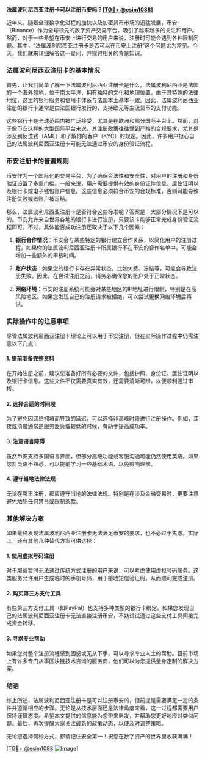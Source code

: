 **法属波利尼西亚注册卡可以注册币安吗？[[TG💪+ @esim1088](https://t.me/s/esim1088)]**

近年来，随着全球数字化进程的加快以及加密货币市场的迅猛发展，币安（Binance）作为全球领先的数字资产交易平台，吸引了越来越多的关注和用户。然而，对于一些希望在币安上进行交易的用户来说，注册时可能会遇到各种限制问题。其中，“法属波利尼西亚注册卡是否可以在币安上注册”这个问题尤为常见。今天，我们就来详细解答这一疑问，并探讨相关的背景知识。

### 法属波利尼西亚注册卡的基本情况

首先，让我们简单了解一下法属波利尼西亚注册卡是什么。法属波利尼西亚是法国的一个海外领地，位于南太平洋，拥有独特的文化和地理位置。由于其特殊的法律地位，这里的银行服务和信用卡体系与法国本土基本一致。因此，法属波利尼西亚注册的银行卡通常是由法国银行发行的，支持欧元等主流货币的支付功能。

这些银行卡在全球范围内被广泛接受，尤其是在欧洲和部分国际平台上。然而，对于像币安这样的大型国际平台来说，其注册政策往往受到严格的合规要求，尤其是涉及到反洗钱（AML）和了解你的客户（KYC）的规定。因此，许多用户担心自己的法属波利尼西亚注册卡可能无法通过币安的身份验证流程。

### 币安注册卡的普遍规则

币安作为一个国际化的交易平台，为了确保合法性和安全性，对用户的注册和身份验证设置了多重门槛。一般来说，用户需要提供有效的身份证件信息、居住证明以及银行卡或电子钱包账户信息。这些信息必须符合币安的合规标准，否则可能导致注册失败或者账户被冻结。

那么，法属波利尼西亚注册卡是否符合这些标准呢？答案是：大部分情况下是可以的。币安允许来自世界各地的银行卡进行注册，只要该卡能够正常完成身份验证流程即可。不过，具体能否成功注册还取决于以下几个因素：

1. **银行合作情况**：币安会与某些特定的银行建立合作关系，以简化用户的注册过程。如果你的法属波利尼西亚注册卡所属银行不在币安的合作名单中，可能会增加一些额外的审核时间。
   
2. **账户状态**：如果您的银行卡存在异常状态，比如欠费、冻结等，可能会导致注册失败。因此，在尝试注册之前，请务必确保您的账户处于正常状态。

3. **网络环境**：币安的注册系统可能会对某些地区的IP地址进行限制，特别是在高风险地区。如果您发现自己的注册请求被拒绝，可以尝试更换网络环境后再试。

### 实际操作中的注意事项

尽管法属波利尼西亚注册卡理论上可以用于币安注册，但在实际操作过程中仍需注意以下几点：

#### 1. 提前准备完整资料
在开始注册之前，建议您准备好所有必要的文件，包括护照、身份证、居住证明以及银行卡信息。这些文件不仅需要真实有效，还需要清晰可辨，以便顺利通过审核。

#### 2. 选择合适的时间段
为了避免因网络拥堵而导致的延迟，可以选择非高峰时段进行注册操作。例如，深夜或清晨通常是服务器负载较低的时候，有助于提高成功率。

#### 3. 注意语言障碍
虽然币安支持多国语言界面，但部分高级功能或客服沟通可能仍然使用英语。如果您对英语不熟悉，可以提前学习一些基础术语，以免影响理解。

#### 4. 遵守当地法律法规
无论在哪里注册，都应遵守当地的法律法规。特别是在涉及金融交易时，更要注意避免触犯任何禁令或限制条款。

### 其他解决方案

如果最终发现法属波利尼西亚注册卡无法满足币安的要求，也不必过于焦虑。实际上，还有其他几种替代方案可供选择：

#### 1. 使用虚拟号码注册
对于那些暂时无法通过传统方式注册的用户来说，可以考虑使用虚拟号码服务。这类服务允许用户生成临时的手机号码，用于接收短信验证码，从而顺利完成注册。

#### 2. 购买第三方支付工具
有些第三方支付工具（如PayPal）也支持多种类型的银行卡绑定。如果您发现自己的法属波利尼西亚注册卡无法直接注册币安，不妨试试通过这些支付工具间接完成资金转移。

#### 3. 寻求专业帮助
如果您对整个注册流程感到困惑或无从下手，可以寻求专业人士的帮助。目前市场上有许多专门从事区块链技术咨询的服务商，他们可以为您提供量身定制的解决方案。

### 结语

综上所述，法属波利尼西亚注册卡是可以注册币安的，但前提是需要满足一定的条件并遵循相应的步骤。无论是从技术层面还是法律角度来看，这一过程都需要用户保持谨慎态度。希望本文提供的信息能为您带来启发，并帮助您更好地应对类似问题。最后，再次提醒大家关注最新的政策动态，以便及时调整策略。

无论您选择何种方式，都请记住安全第一！祝您在数字资产的世界里收获满满！

[[TG💪+ @esim1088](https://t.me/s/esim1088) ![Image](https://i.postimg.cc/4NQfJmqS/Snipaste-2025-05-13-00-14-12.png)]